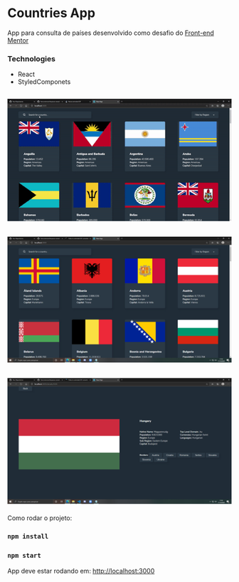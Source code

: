 # Countries App
App para consulta de países desenvolvido como desafio do [Front-end Mentor](https://www.frontendmentor.io/) <br />

### Technologies

- React
- StyledComponets

![gif](https://github.com/franconienow/countries-app/blob/master/screenshots/gif-demo.gif)
---
![screenshot](https://github.com/franconienow/countries-app/blob/master/screenshots/screenshot1.png)
---
![screenshot](https://github.com/franconienow/countries-app/blob/master/screenshots/screenshot2.png)
---

Como rodar o projeto:

### `npm install`

### `npm start`

App deve estar rodando em: [http://localhost:3000](http://localhost:3000)

